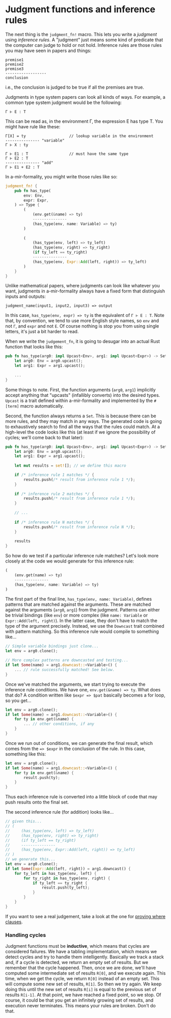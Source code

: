 # Judgment functions and inference rules

The next thing is the `judgment_fn!` macro. This lets you write a *judgment* using *inference rules*. A "judgment" just means some kind of predicate that the computer can judge to hold or not hold. Inference rules are those rules you may have seen in papers and things:

```
premise1
premise2
premise3
------------------
conclusion
```

i.e., the conclusion is judged to be true if all the premises are true.

[`prove_wc`]: https://github.com/rust-lang/a-mir-formality/blob/bca36ecd069d6bdff77bffbb628ae3b2ef4f8ef7/crates/formality-prove/src/prove/prove_wc.rs#L21-L125

Judgments in type system papers can look all kinds of ways. For example, a common type system judgment would be the following:

```
Γ ⊢ E : T
```

This can be read as, in the environment Γ, the expression E has type T. You might have rule like these:

```
Γ[X] = ty                   // lookup variable in the environment
--------------- "variable"
Γ ⊢ X : ty

Γ ⊢ E1 : T                  // must have the same type
Γ ⊢ E2 : T
--------------- "add"
Γ ⊢ E1 + E2 : T
```

In a-mir-formality, you might write those rules like so:

```rust
judgment_fn! {
    pub fn has_type(
        env: Env,
        expr: Expr,
    ) => Type {
        (
            (env.get(&name) => ty)
            ---------------
            (has_type(env, name: Variable) => ty)
        )
        
        (
            (has_type(env, left) => ty_left)
            (has_type(env, right) => ty_right)
            (if ty_left == ty_right)
            ---------------
            (has_type(env, Expr::Add(left, right)) => ty_left)
        )
    }
}
```

Unlike mathematical papers, where judgments can look like whatever you want, judgments in a-mir-formality always have a fixed form that distinguish inputs and outputs:

```
judgment_name(input1, input2, input3) => output
```

In this case, `has_type(env, expr) => ty` is the equivalent of `Γ ⊢ E : T`. Note that, by convention, we tend to use more English style names, so `env` and not `Γ`, and `expr` and not `E`. Of course nothing is stop you from using single letters, it's just a bit harder to read.

When we write the `judgement_fn`, it is going to desugar into an actual Rust function that looks like this:

```rust
pub fn has_type(arg0: impl Upcast<Env>, arg1: impl Upcast<Expr>) -> Set<Type> {
    let arg0: Env = arg0.upcast();
    let arg1: Expr = arg1.upcast();
    
    ...
}
```

Some things to note. First, the function arguments (`arg0`, `arg1`) implicitly accept anything that "upcasts" (infallibly converts) into the desired types. `Upcast` is a trait defined within a-mir-formality and implemented by the `#[term]` macro automatically. 

Second, the function always returns a `Set`. This is because there can be more rules, and they may match in any ways. The generated code is going to exhaustively search to find all the ways that the rules could match. At a high-level the code looks like this (at least if we ignore the possibility of cycles; we'll come back to that later):

```rust
pub fn has_type(arg0: impl Upcast<Env>, arg1: impl Upcast<Expr>) -> Set<Type> {
    let arg0: Env = arg0.upcast();
    let arg1: Expr = arg1.upcast();
    
    let mut results = set![]; // we define this macro

    if /* inference rule 1 matches */ {
        results.push(/* result from inference rule 1 */);
    }
    
    if /* inference rule 2 matches */ {
        results.push(/* result from inference rule 1 */);
    }
    
    // ... 
    
    if /* inference rule N matches */ {
        results.push(/* result from inference rule N */);
    }
    
    results
}
```

So how do we test if a particular inference rule matches? Let's look more closely at the code we would generate for this inference rule:

```rust
(
    (env.get(name) => ty)
    ---------------
    (has_type(env, name: Variable) => ty)
)
```

The first part of the final line, `has_type(env, name: Variable)`, defines patterns that are matched against the arguments. These are matched against the arguments (`arg0`, `arg1`) from the judgment. Patterns can either be trivial bindings (like `env`) or more complex (like `name: Variable` or `Expr::Add(left, right)`). In the latter case, they don't have to match the type of the argument precisely. Instead, we use the `Downcast` trait combined with pattern matching. So this inference rule would compile to something like...

```rust
// Simple variable bindings just clone...
let env = arg0.clone();

// More complex patterns are downcasted and testing...
if let Some(name) = arg1.downcast::<Variable>() {
    ... // rule successfully matched! See below.
}
```

Once we've matched the arguments, we start trying to execute the inference rule conditions. We have one, `env.get(&name) => ty`. What does that do? A condition written like `$expr => $pat` basically becomes a for loop, so you get...

```rust
let env = arg0.clone();
if let Some(name) = arg1.downcast::<Variable>() {
    for ty in env.get(&name) {
        ... // other conditions, if any
    }
}
```

Once we run out of conditions, we can generate the final result, which comes from the `=> $expr` in the conclusion of the rule. In this case, something like this:

```rust
let env = arg0.clone();
if let Some(name) = arg1.downcast::<Variable>() {
    for ty in env.get(&name) {
        result.push(ty);
    }
}
```

Thus each inference rule is converted into a little block of code that may push results onto the final set.

The second inference rule (for addition) looks like...

```rust
// given this...
// (
//     (has_type(env, left) => ty_left)
//     (has_type(env, right) => ty_right)
//     (if ty_left == ty_right)
//     ---------------
//     (has_type(env, Expr::Add(left, right)) => ty_left)
// )
// we generate this...
let env = arg0.clone();
if let Some(Expr::Add(left, right)) = arg1.downcast() {
    for ty_left in has_type(env, left) {
        for ty_right in has_type(env, right) {
            if ty_left == ty_right {
                result.push(ty_left);
            }
        }
    }
}
```

If you want to see a real judgement, take a look at the one for [proving where clauses][`prove_wc`].

[`prove_wc`]: https://github.com/rust-lang/a-mir-formality/blob/bca36ecd069d6bdff77bffbb628ae3b2ef4f8ef7/crates/formality-prove/src/prove/prove_wc.rs#L21-L125

### Handling cycles

Judgment functions must be **inductive**, which means that cycles are considered failures. We have a tabling implementation, which means we detect cycles and try to handle them intelligently. Basically we track a stack and, if a cycle is detected, we return an empty set of results. But we remember that the cycle happened. Then, once we are done, we'll have computed some intermediate set of results `R[0]`, and we execute again. This time, when we get the cycle, we return `R[0]` instead of an empty set. This will compute some new set of results, `R[1]`. So then we try again. We keep doing this until the new set of results `R[i]` is equal to the previous set of results `R[i-1]`. At that point, we have reached a fixed point, so we stop. Of course, it could be that you get an infinitely growing set of results, and execution never terminates. This means your rules are broken. Don't do that.
